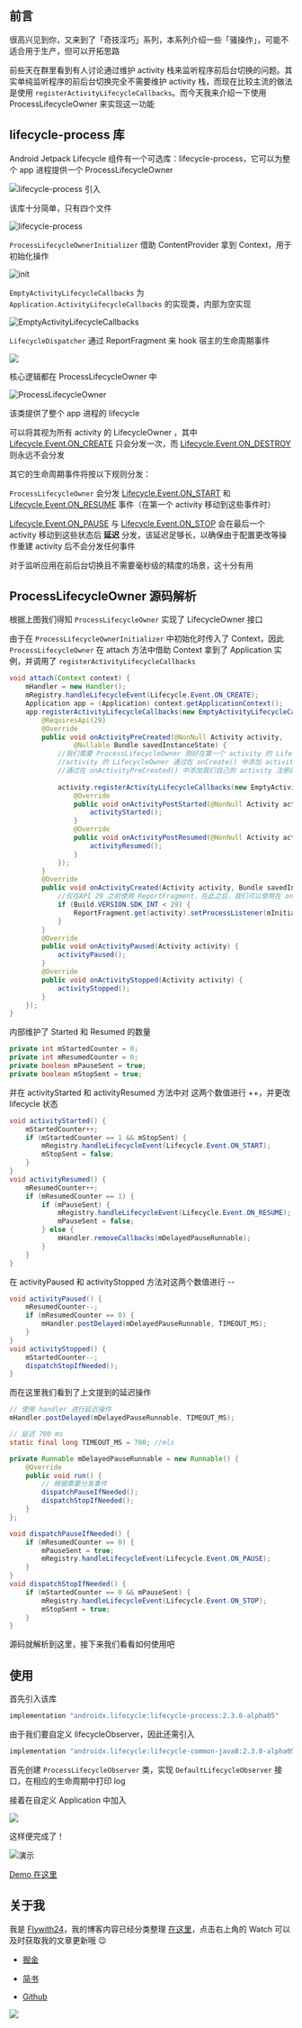 ## 前言

很高兴见到你，又来到了「奇技淫巧」系列，本系列介绍一些「骚操作」，可能不适合用于生产，但可以开拓思路

前些天在群里看到有人讨论通过维护 activity 栈来监听程序前后台切换的问题。其实单纯监听程序的前后台切换完全不需要维护 activity 栈，而现在比较主流的做法是使用 `registerActivityLifecycleCallbacks`。而今天我来介绍一下使用 ProcessLifecycleOwner 来实现这一功能



## lifecycle-process 库



Android Jetpack Lifecycle 组件有一个可选库：lifecycle-process，它可以为整个 app 进程提供一个 ProcessLifecycleOwner

![lifecycle-process 引入](https://gitee.com/flywith24/Album/raw/master/img/20200701110431.png)

该库十分简单，只有四个文件

![lifecycle-process](https://gitee.com/flywith24/Album/raw/master/img/20200701110904.png)



`ProcessLifecycleOwnerInitializer` 借助 ContentProvider 拿到 Context，用于初始化操作

![init](https://gitee.com/flywith24/Album/raw/master/img/20200701112017.png)



`EmptyActivityLifecycleCallbacks` 为 `Application.ActivityLifecycleCallbacks` 的实现类，内部为空实现



![EmptyActivityLifecycleCallbacks](https://gitee.com/flywith24/Album/raw/master/img/20200701112219.png)



`LifecycleDispatcher` 通过 ReportFragment 来 hook 宿主的生命周期事件

![](https://gitee.com/flywith24/Album/raw/master/img/20200701113143.png)



核心逻辑都在 ProcessLifecycleOwner 中

![ProcessLifecycleOwner ](https://gitee.com/flywith24/Album/raw/master/img/20200701113324.png)

该类提供了整个 app 进程的 lifecycle

可以将其视为所有 activity 的 LifecycleOwner ，其中 [Lifecycle.Event.ON_CREATE](https://developer.android.com/reference/androidx/lifecycle/Lifecycle.Event#ON_CREATE) 只会分发一次，而 [Lifecycle.Event.ON_DESTROY](https://developer.android.com/reference/androidx/lifecycle/Lifecycle.Event#ON_DESTROY) 则永远不会分发

其它的生命周期事件将按以下规则分发：

`ProcessLifecycleOwner` 会分发 [Lifecycle.Event.ON_START](https://developer.android.com/reference/androidx/lifecycle/Lifecycle.Event#ON_START) 和 [Lifecycle.Event.ON_RESUME](https://developer.android.com/reference/androidx/lifecycle/Lifecycle.Event#ON_RESUME) 事件（在第一个 activity 移动到这些事件时）

[Lifecycle.Event.ON_PAUSE](https://developer.android.com/reference/androidx/lifecycle/Lifecycle.Event#ON_PAUSE) 与 [Lifecycle.Event.ON_STOP](https://developer.android.com/reference/androidx/lifecycle/Lifecycle.Event#ON_STOP) 会在最后一个 activity 移动到这些状态后 **延迟** 分发，该延迟足够长，以确保由于配置更改等操作重建 activity 后不会分发任何事件

对于监听应用在前后台切换且不需要毫秒级的精度的场景，这十分有用



## ProcessLifecycleOwner  源码解析

根据上图我们得知 `ProcessLifecycleOwner`  实现了 LifecycleOwner 接口

由于在 `ProcessLifecycleOwnerInitializer` 中初始化时传入了 Context，因此 `ProcessLifecycleOwner`  在 attach 方法中借助 Context 拿到了 Application 实例，并调用了 `registerActivityLifecycleCallbacks`

``` java
void attach(Context context) {
    mHandler = new Handler();
    mRegistry.handleLifecycleEvent(Lifecycle.Event.ON_CREATE);
    Application app = (Application) context.getApplicationContext();
    app.registerActivityLifecycleCallbacks(new EmptyActivityLifecycleCallbacks() 
        @RequiresApi(29)
        @Override
        public void onActivityPreCreated(@NonNull Activity activity,
                @Nullable Bundle savedInstanceState) {
            //我们需要 ProcessLifecycleOwner 刚好在第一个 activity 的 LifecycleOwner started/resumed 之前获取 ON_START 和 ON_RESUME。
            //activity 的 LifecycleOwner 通过在 onCreate() 中添加 activity 注册的 callback 来获取 started/resumed 状态。
            //通过在 onActivityPreCreated() 中添加我们自己的 activity 注册的 callback，我们首先获得了回调，同时与 Activity 的 onStart()/ onResume()回调相比仍具有正确的相对顺序
  		   
            activity.registerActivityLifecycleCallbacks(new EmptyActivityLifecycl
                @Override
                public void onActivityPostStarted(@NonNull Activity activity) {
                    activityStarted();
                }
                @Override
                public void onActivityPostResumed(@NonNull Activity activity) {
                    activityResumed();
                }
            });
        }
        @Override
        public void onActivityCreated(Activity activity, Bundle savedInstanceStat
            //仅在API 29 之前使用 ReportFragment，在此之后，我们可以使用在 onActivityPreCreated() 中注册的 onActivityPostStarted 和 onActivityPostResumed 回调
            if (Build.VERSION.SDK_INT < 29) {
                ReportFragment.get(activity).setProcessListener(mInitializationLi
            }
        }
        @Override
        public void onActivityPaused(Activity activity) {
            activityPaused();
        }
        @Override
        public void onActivityStopped(Activity activity) {
            activityStopped();
        }
    });
}
```

内部维护了 Started 和 Resumed 的数量

```java
private int mStartedCounter = 0;
private int mResumedCounter = 0;
private boolean mPauseSent = true;
private boolean mStopSent = true;
```

并在 activityStarted 和 activityResumed 方法中对 这两个数值进行 ++，并更改 lifecycle 状态

```java
void activityStarted() {
    mStartedCounter++;
    if (mStartedCounter == 1 && mStopSent) {
        mRegistry.handleLifecycleEvent(Lifecycle.Event.ON_START);
        mStopSent = false;
    }
}
void activityResumed() {
    mResumedCounter++;
    if (mResumedCounter == 1) {
        if (mPauseSent) {
            mRegistry.handleLifecycleEvent(Lifecycle.Event.ON_RESUME);
            mPauseSent = false;
        } else {
            mHandler.removeCallbacks(mDelayedPauseRunnable);
        }
    }
}
```

在 activityPaused 和 activityStopped 方法对这两个数值进行 --

```java
void activityPaused() {
    mResumedCounter--;
    if (mResumedCounter == 0) {
        mHandler.postDelayed(mDelayedPauseRunnable, TIMEOUT_MS);
    }
}
void activityStopped() {
    mStartedCounter--;
    dispatchStopIfNeeded();
}
```

而在这里我们看到了上文提到的延迟操作

```java
// 使用 handler 进行延迟操作
mHandler.postDelayed(mDelayedPauseRunnable, TIMEOUT_MS);

// 延迟 700 ms
static final long TIMEOUT_MS = 700; //mls

private Runnable mDelayedPauseRunnable = new Runnable() {
    @Override
    public void run() {
        // 根据需要分发事件
        dispatchPauseIfNeeded();
        dispatchStopIfNeeded();
    }
};

void dispatchPauseIfNeeded() {
    if (mResumedCounter == 0) {
        mPauseSent = true;
        mRegistry.handleLifecycleEvent(Lifecycle.Event.ON_PAUSE);
    }
}
void dispatchStopIfNeeded() {
    if (mStartedCounter == 0 && mPauseSent) {
        mRegistry.handleLifecycleEvent(Lifecycle.Event.ON_STOP);
        mStopSent = true;
    }
}
```



源码就解析到这里，接下来我们看看如何使用吧

## 使用

首先引入该库

```groovy
implementation "androidx.lifecycle:lifecycle-process:2.3.0-alpha05"
```

由于我们要自定义 lifecycleObserver，因此还需引入

```groovy
implementation "androidx.lifecycle:lifecycle-common-java8:2.3.0-alpha05"
```



首先创建 `ProcessLifecycleObserver` 类，实现 `DefaultLifecycleObserver` 接口，在相应的生命周期中打印 log

接着在自定义 Application 中加入

![](https://gitee.com/flywith24/Album/raw/master/img/20200701121028.png)



这样便完成了！



![演示](https://user-gold-cdn.xitu.io/2020/7/1/173089686a09e8f3?w=1854&h=999&f=gif&s=2823298)



[Demo 在这里](https://github.com/Flywith24/ProcessLifecycle-Demo)



## 关于我

我是 [Flywith24](https://flywith24.gitee.io/)，我的博客内容已经分类整理 [在这里](https://github.com/Flywith24/BlogList)，点击右上角的 Watch 可以及时获取我的文章更新哦 😉



- [掘金](https://juejin.im/user/57c7f6870a2b58006b1cfd6c)

- [简书](https://www.jianshu.com/u/3d5ad6043d66)

- [Github](https://github.com/Flywith24)

  

![](https://user-gold-cdn.xitu.io/2020/6/26/172ee567fb4fbf7e?w=1954&h=624&f=jpeg&s=115362)